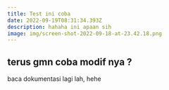 ```yaml
---
title: Test ini coba
date: 2022-09-19T08:31:34.393Z
description: hahaha ini apaan sih
image: img/screen-shot-2022-09-18-at-23.42.18.png
---
```

## terus gmn coba modif nya ?

baca dokumentasi lagi lah, hehe